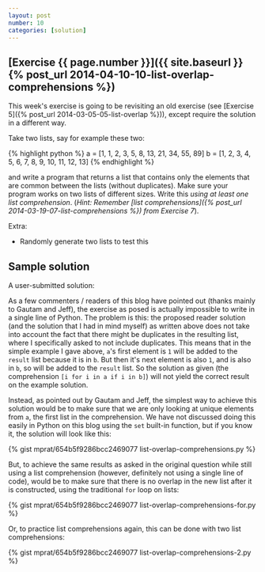 ```yaml
---
layout: post
number: 10
categories: [solution]
---
```


## [Exercise {{ page.number }}]({{ site.baseurl }}{% post_url 2014-04-10-10-list-overlap-comprehensions %})

This week's exercise is going to be revisiting an old exercise (see [Exercise 5]({% post_url 2014-03-05-05-list-overlap %})), except require the solution in a different way. 

Take two lists, say for example these two: 

{% highlight python %}
	a = [1, 1, 2, 3, 5, 8, 13, 21, 34, 55, 89]
	b = [1, 2, 3, 4, 5, 6, 7, 8, 9, 10, 11, 12, 13]
{% endhighlight %}

and write a program that returns a list that contains only the elements that are common between the lists (without duplicates). Make sure your program works on two lists of different sizes. Write this *using at least one list comprehension*. (_Hint: Remember [list comprehensions]({% post_url 2014-03-19-07-list-comprehensions %}) from Exercise 7_).

Extra: 

* Randomly generate two lists to test this


## Sample solution

A user-submitted solution:

<script src="https://gist.github.com/anonymous/10904252.js"></script>

As a few commenters / readers of this blog have pointed out (thanks mainly to Gautam and Jeff), the exercise as posed is actually impossible to write in a single line of Python. The problem is this: the proposed reader solution (and the solution that I had in mind myself) as written above does not take into account the fact that there might be duplicates in the resulting list, where I specifically asked to not include duplicates. This means that in the simple example I gave above, `a`'s first element is `1` will be added to the `result` list because it is in `b`. But then it's next element is also `1`, and is also in `b`, so will be added to the `result` list. So the solution as given (the comprehension `[i for i in a if i in b]`) will not yield the correct result on the example solution. 

Instead, as pointed out by Gautam and Jeff, the simplest way to achieve this solution would be to make sure that we are only looking at unique elements from `a`, the first list in the comprehension. We have not discussed doing this easily in Python on this blog using the `set` built-in function, but if you know it, the solution will look like this:

{% gist mprat/654b5f9286bcc2469077 list-overlap-comprehensions.py %}

But, to achieve the same results as asked in the original question while still using a list comprehension (however, definitely not using a single line of code), would be to make sure that there is no overlap in the new list after it is constructed, using the traditional `for` loop on lists:

{% gist mprat/654b5f9286bcc2469077 list-overlap-comprehensions-for.py %}

Or, to practice list comprehensions again, this can be done with two list comprehensions:

{% gist mprat/654b5f9286bcc2469077 list-overlap-comprehensions-2.py %}